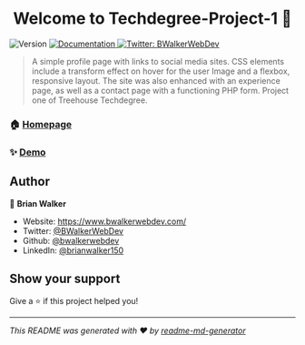 <h1 align="center">Welcome to Techdegree-Project-1 👋</h1>
<p>
  <img alt="Version" src="https://img.shields.io/badge/version-1.0-blue.svg?cacheSeconds=2592000" />
  <a href="https://github.com/bwalkerwebdev/Techdegree-Project-1" target="_blank">
    <img alt="Documentation" src="https://img.shields.io/badge/documentation-yes-brightgreen.svg" />
  </a>
  <a href="https://twitter.com/BWalkerWebDev" target="_blank">
    <img alt="Twitter: BWalkerWebDev" src="https://img.shields.io/twitter/follow/BWalkerWebDev.svg?style=social" />
  </a>
</p>

> A simple profile page with links to social media sites. CSS elements include a transform effect on hover for the user Image and a flexbox, responsive layout. The site was also enhanced with an experience page, as well as a contact page with a functioning PHP form. Project one of Treehouse Techdegree.

### 🏠 [Homepage](https://bwalkerwebdev.github.io/Techdegree-Project-1/)

### ✨ [Demo](https://bwalkerwebdev.github.io/Techdegree-Project-1/)

## Author

👤 **Brian Walker**

- Website: https://www.bwalkerwebdev.com/
- Twitter: [@BWalkerWebDev](https://twitter.com/BWalkerWebDev)
- Github: [@bwalkerwebdev](https://github.com/bwalkerwebdev)
- LinkedIn: [@brianwalker150](https://linkedin.com/in/brianwalker150)

## Show your support

Give a ⭐️ if this project helped you!

---

_This README was generated with ❤️ by [readme-md-generator](https://github.com/kefranabg/readme-md-generator)_

